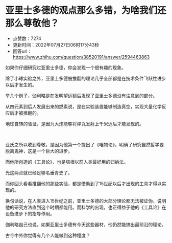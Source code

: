 # 亚里士多德的观点那么多错，为啥我们还那么尊敬他？
- 点赞数：7274
- 更新时间：2022年07月27日06时17分43秒
- 回答url：https://www.zhihu.com/question/38520191/answer/2594463863
<body>
 <p data-pid="hPFFMgCN">如果你仔细研究过亚里士多德，你会发现一个很有趣的现象。</p>
 <p data-pid="ficHh9F2">除了小球实验之外，亚里士多德被推翻的理论几乎全部都是在技术条件飞跃性进步以后才发生的。</p>
 <p data-pid="t3mF_nmP">举几个例子，伽利略是在发明望远镜后发现了亚里士多德没有注意到的部分。</p>
 <p data-pid="J-QqcauQ">从四元素到后人发展出来的燃素说，是在实验装置能够制造真空，实现大量化学反应后才被推翻的。</p>
 <p data-pid="hZMeB4P_">地球自转的验证，是因为大炮能够将弹丸发射上千米远后才能发现的。</p>
 <p class="ztext-empty-paragraph"><br></p>
 <p data-pid="qf4E0p-1">亚氏之所以收到尊敬，是因为他第一个提出了《唯物论》，明确了研究自然哲学要脱离鬼神，这是一个巨大的进步。</p>
 <p data-pid="bulHk5L4">而他所创造的《工具论》，也是培根以前人类最好用的归纳法。</p>
 <p data-pid="thhNkYUC">光这两点就已经足够名垂青史了。</p>
 <p data-pid="CTJ8CQes">而你回头看看推翻他的那些实验，都是借助到了15世纪以后才出现的工具才得以实现的。</p>
 <p data-pid="JobAMJPu">换句话说，在人类进入15世纪之前，亚里士多德的大部分理论都无法被证伪，说明他的研究方法直到这个时期都能用。而科学的出现，也正得益于他的《工具论》在设备进步下的指导作用。</p>
 <p data-pid="pWbJ_VQk">伽利略自己也说，如果亚里士多德有今天这些器材，他仍然能搞出最前沿的理论。</p>
 <p data-pid="G8x8A8QG">古今中外你觉得有几个人能做到这种程度？</p>
 <p></p>
</body>